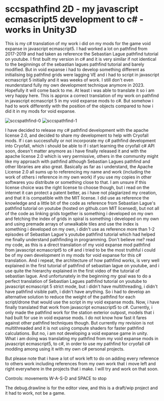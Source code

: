 # sccspathfind 2D - my javascript ecmascript5 development to c# - works in Unity3D
This is my c# translation of my work i did on my mods for the game void expanse in javascript ecmascript5. I had worked a lot on pathfind from 2017-2019 and had taken as reference the Sebastian Lague pathfind tutorial on youtube. I first built my version in c# and it is very similar if not identical to the beginnings of the sebastian lagues pathfind tutorial and barely modified. But in void expanse i had to develop something different as initialising big pathfind grids were lagging VE and i had to script in javascript ecmascript 5 initially and it was weeks of work. I still don't even reunderstand fully my own development technique anymore in 2023. Hopefully it will come back to me. At least i was able to translate it so i am very happy here. This is approx a correct translation of my work on pathfind in javascript ecmascript 5 in my void expanse mods to c#. But somehow i had to work differently with the position of the objects compared to how i did it in my mods for void expanse.

<img src="https://i.ibb.co/NtRCGg6/sccspathfind-0.jpg" alt="sccspathfind-0" border="0">
<img src="https://i.ibb.co/KVJQqg5/sccspathfind-1.jpg" alt="sccspathfind-1" border="0">

I have decided to release my c# pathfind development with the apache license 2.0, and decided to share my development to help with Cryofall mods. If i can successfully or not incorporate my c# pathfind development into Cryofall, which i should be able to if i start learning the cryofall c# API soon, doesn't matter anymore as i have finally released it and with the apache license 2.0 which is very permissive, others in the community might like my approach with pathfind although Sebastian Lagues pathfind and other libraries are also great. Basically as far as i understand, the Apache License 2.0 all sums up to referencing my name and work (including the work of others i reference in my own work) if you use my copies in other softwares you distribute or something close to that. I am unsure if this license choice was the right license to choose though, but i read on the internet it can protect a patent better, as i have not plagiarized my creation, and that it is compatible with the MIT license. I did use as reference the knowledge and a little bit of the code as reference from Sebastian Lague's pathfind tutorial on youtube (hosted on github.com MIT licensed), but not all of the code as linking grids together is something i developed on my own and fetching the index of grids in spiral is something i developed on my own and using premade arrays of unwalkable tiles and use the index is something i developed on my own, i didn't use as reference more than 1-2 episodes of Sebastian Lague's youtube pathfind tutorial which had helped me finally understand pathfinding in programming. Don't believe me? read my code, as this is a direct translation of my void expanse mod pathfind from javascript ecmascript5 to c# and i tried to be the most truthful i could be of my own development in my mods for void expanse for this c# translation. And i repeat, the architecture of how pathfind works, is very well explained in the first tutorial of pathfind of sebastian lague on youtube, and i use quite the hierarchy explained in the first video of the tutorial of sebastian lague. And unfortunately in the beginning my goal was to do a perfect translation of Sebastian Lagues pathfind tutorial on youtube to javascript ecmascript 5 strict mode, but i didn't have multithreading, i didn't have pathfind visible path, i didn't have anything. So i had to develop an alternative solution to reduce the weight of the pathfind for each script/drone that would use the script in my void expanse mods. Now, i have finally translated that work from javascript ecmascript5 to c#. Currently, i only made the pathfind work for the station exterior outpost, models that i had built for use in void expanse mods. I do not know how fast it fares against other pathfind techniques though. But currently my revision is not multithreaded and it is not using compute shaders for faster pathfind calculations. But no, i am not developing a void expanse game in unity. What i am doing was translating my pathfind from my void expanse mods in javascript ecmascript5, to c#, in order to use my pathfind for cryofall c# modding among using it with my own c# personal projects.

But please note that i have a lot of work left to do on adding every reference to others work including references from my own work that i move left and right everywhere in the projects that i make. I will try and work on that soon.

Controls:
movements W-A-S-D and SPACE to stop

The debug.drawline is for the editor view, and this is a draft/wip project and it had to work, not be a game.

